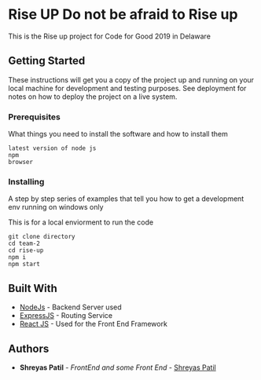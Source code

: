 # Rise UP Do not be afraid to Rise up


This is the Rise up project for Code for Good 2019 in Delaware

## Getting Started

These instructions will get you a copy of the project up and running on your local machine for development and testing purposes. See deployment for notes on how to deploy the project on a live system.

### Prerequisites

What things you need to install the software and how to install them

```
latest version of node js
npm
browser

```

### Installing

A step by step series of examples that tell you how to get a development env running on windows only


This is for a local enviorment to run the code

```
git clone directory
cd team-2
cd rise-up
npm i
npm start
```


## Built With

* [NodeJs](https://nodejs.org/en/) - Backend Server used
* [ExpressJS](https://expressjs.com/) - Routing Service
* [React JS](https://reactjs.org/) - Used for the Front End Framework


## Authors

* **Shreyas Patil** - *FrontEnd and some Front End* - [Shreyas Patil](https://github.com/ShreyasP1a)



